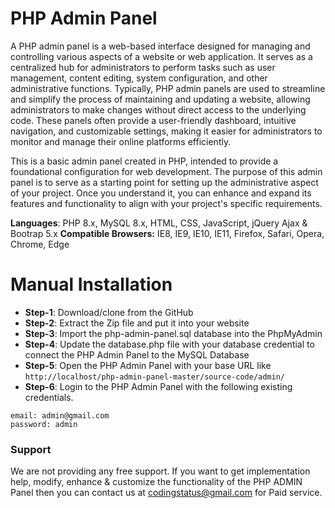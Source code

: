 # PHP Admin Panel
A PHP admin panel is a web-based interface designed for managing and controlling various aspects of a website or web application. It serves as a centralized hub for administrators to perform tasks such as user management, content editing, system configuration, and other administrative functions. Typically, PHP admin panels are used to streamline and simplify the process of maintaining and updating a website, allowing administrators to make changes without direct access to the underlying code. These panels often provide a user-friendly dashboard, intuitive navigation, and customizable settings, making it easier for administrators to monitor and manage their online platforms efficiently.

This is a basic admin panel created in PHP, intended to provide a foundational configuration for web development. The purpose of this admin panel is to serve as a starting point for setting up the administrative aspect of your project. Once you understand it, you can enhance and expand its features and functionality to align with your project's specific requirements.


**Languages**: PHP 8.x, MySQL 8.x, HTML, CSS, JavaScript, jQuery Ajax & Bootrap 5.x
**Compatible Browsers:** IE8, IE9, IE10, IE11, Firefox, Safari, Opera, Chrome, Edge

# Manual Installation
- **Step-1**: Download/clone from the GitHub
- **Step-2**: Extract the Zip file and put it into your website
- **Step-3**: Import the php-admin-panel.sql database into the PhpMyAdmin
- **Step-4**: Update the database.php file with your database credential to connect the PHP Admin Panel to the MySQL Database
- **Step-5**: Open the PHP Admin Panel with your base URL like ```http://localhost/php-admin-panel-master/source-code/admin/```
- **Step-6**: Login to the PHP Admin Panel with the following existing credentials.
```
email: admin@gmail.com
password: admin
```
### Support
We are not providing any free support. If you want to get implementation help, modify, enhance & customize the functionality of the PHP ADMIN Panel then you can contact us at codingstatus@gmail.com for Paid service.

